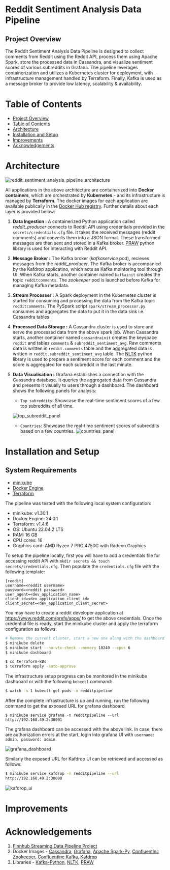 # Reddit Sentiment Analysis Data Pipeline
## Project Overview
The Reddit Sentiment Analysis Data Pipeline is designed to collect comments from Reddit using the Reddit API, process them using Apache Spark, store the processed data in Cassandra, and visualize sentiment scores of various subreddits in Grafana. The pipeline leverages containerization and utilizes a Kubernetes cluster for deployment, with infrastructure management handled by Terraform. Finally, Kafka is used as a message broker to provide low latency, scalability & availability.

# Table of Contents
- [Project Overview](#project-overview)
- [Table of Contents](#table-of-contents)
- [Architecture](#architecture)
- [Installation and Setup](#installation-and-setup)
- [Improvements](#improvements)
- [Acknowledgements](#acknowledgements)

# Architecture

![reddit_sentiment_analysis_pipeline_architecture](https://raw.githubusercontent.com/nama1arpit/reddit-streaming-pipeline/main/images/Reddit%20Sentiment%20Analysis%20Data%20Pipeline.drawio.png)

All applications in the above architecture are containerized into **Docker containers**, which are orchestrated by **Kubernetes** - and its infrastructure is managed by **Terraform**. The docker images for each application are available publically in the [Docker Hub registry](https://hub.docker.com/repositories/nama1arpit). Further details about each layer is provided below:

1. **Data Ingestion :** A containerized Python application called *reddit_producer* connects to Reddit API using credentials provided in the `secrets/credentials.cfg` file. It takes the received messages (reddit comments) and converts them into a JSON format. These transformed messages are then sent and stored in a Kafka broker. [PRAW](https://praw.readthedocs.io/en/stable/) python library is used for interacting with Reddit API.

2. **Message Broker :** The Kafka broker (*kafkaservice* pod), recieves messages from the *reddit_producer*. The Kafka broker is accompanied by the Kafdrop applicatino, which acts as Kafka mointoring tool through UI. When Kafka starts, another container named `kafkainit` creates the topic `redditcomments`. The *zookeeper* pod is launched before Kafka for managing Kafka metadata.

3. **Stream Processer :** A Spark deployment in the Kubernetes cluster is started for consuming and processing the data from the Kafka topic `redditcomments`. The PySpark script `spark/stream_processor.py` consumes and aggregates the data to put it in the data sink i.e. Cassandra tables.

4. **Processed Data Storage :** A Cassandra cluster is used to store and serve the processed data from the above spark job. When Cassandra starts, another container named `cassandrainit` creates the keyspace `reddit` and tables `comments` & `subreddit_sentiment_avg`. Raw comments data is written in `reddit.comments` table and the aggregated data is written in `reddit.subreddit_sentiment_avg` table. The [NLTK](https://www.nltk.org/) python library is used to prepare a sentiment score for each comment and the score is aggregated for each subreddit in the last minute.

5. **Data Visualisation :** Grafana establishes a connection with the Cassandra database. It queries the aggregated data from Cassandra and presents it visually to users through a dashboard. The dashboard shows the following panels for analysis:

    - `Top subreddits`: Showcase the real-time sentiment scores of a few top subreddits of all time.
    <!Fill in the link>
    ![top_subreddit_panel](https://raw.githubusercontent.com/nama1arpit/reddit-streaming-pipeline/main/images/top_subreddit_panel.png)
    - `Countries`: Showcase the real-time sentiment scores of subreddits based on a few countries.
    ![countries_panel](https://raw.githubusercontent.com/nama1arpit/reddit-streaming-pipeline/main/images/countries_panel.png)

# Installation and Setup
## System Requirements
- [minikube](https://minikube.sigs.k8s.io/docs/start/)
- [Docker Engine](https://www.docker.com/)
- [Terraform](https://www.terraform.io/)

The pipeline was tested with the following local system configuration:
- minikube: v1.30.1
- Docker Engine: 24.0.1
- Terraform: v1.4.6
- OS: Ubuntu 22.04.2 LTS
- RAM: 16 GB
- CPU cores: 16
- Graphics card: AMD Ryzen 7 PRO 4750G with Radeon Graphics

To setup the pipeline locally, first you will have to add a credentials file for accessing reddit API with `mkdir secrets && touch secrets/credentials.cfg`. Then populate the `credentials.cfg` file with the following template:

```
[reddit]
username=<reddit username>
password=<reddit password>
user_agent=<dev_application_name>
client_id=<dev_application_client_id>
client_secret=<dev_application_client_secret>
```
You may have to create a reddit developer application at https://www.reddit.com/prefs/apps/ to get the above credentials. Once the credential file is ready, start the minikube cluster and apply the terraform configuration as follows:

```bash
# Remove the current cluster, start a new one along with the dashboard
$ minikube delete
$ minikube start --no-vtx-check --memory 10240 --cpus 6
$ minikube dashboard

$ cd terraform-k8s
$ terraform apply -auto-approve
```

The infrastructure setup progress can be monitored in the minikube dashboard or with the following `kubectl` command:
```bash
$ watch -n 1 kubectl get pods -n redditpipeline
```

After the complete infrastructure is up and running, run the following command to get the exposed URL for grafana dashboard

```
$ minikube service grafana -n redditpipeline --url
http://192.168.49.2:30001
```
The grafana dashboard can be accessed with the above link. In case, there are authorization errors at the start, login into grafana UI with `username: admin, password: admin`

![grafana_dashboard](https://raw.githubusercontent.com/nama1arpit/reddit-streaming-pipeline/main/images/grafana_dashboard.png)

Similarly the exposed URL for Kafdrop UI can be retrieved and accessed as follows:
```bash
$ minikube service kafdrop -n redditpipeline --url
http://192.168.49.2:30000
```

![kafdrop_ui](https://raw.githubusercontent.com/nama1arpit/reddit-streaming-pipeline/main/images/kafdrop_ui.png)

# Improvements

# Acknowledgements
1. [Finnhub Streaming Data Pipeline Project](https://github.com/RSKriegs/finnhub-streaming-data-pipeline)
2. Docker Images - [Cassandra](https://hub.docker.com/_/cassandra), [Grafana](https://hub.docker.com/r/grafana/grafana), [Apache Spark-Py](https://hub.docker.com/r/apache/spark-py), [Confluentinc Zookeeper](https://hub.docker.com/r/confluentinc/cp-zookeeper), [Confluentinc Kafka](https://hub.docker.com/r/confluentinc/cp-kafka/), [Kafdrop](https://hub.docker.com/r/obsidiandynamics/kafdrop)
3. Libraries - [Kafka-Python](https://kafka-python.readthedocs.io/en/master/), [NLTK](https://www.nltk.org/), [PRAW](https://praw.readthedocs.io/en/stable/)